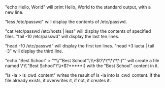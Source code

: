 "echo Hello, World" will print Hello, World to the standard output, with a new line.

"less /etc/passwd" will display the contents of /etc/passwd.

"cat /etc/passwd /etc/hosts | less" will display the contents of specified files.
"tail -10 /etc/passwd" will display the last ten lines.

"head -10 /etc/passwd" will display the first ten lines.
"head +3 iacta | tail -3" will display the third line.

"echo "Best School" > "\*\\\\'\"Best School\"\\'\\\\*$\?\*\*\*\*\*:)"" will create a file named \*\\'"Best School"\'\\*$\?\*\*\*\*\*:) with the "Best School" content in it.

"ls -la > ls_cwd_content" writes the result of ls -la into ls_cwd_content. If the file already exists, it overwrites it, if not, it creates it.
